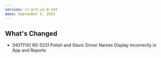 ```yaml
---
version: rs-prd-v2.0.144
date: September 5, 2025
---
```


## What's Changed
* [HOTFIX] RS-5231 Polish and Slavic Driver Names Display Incorrectly in App and Reports